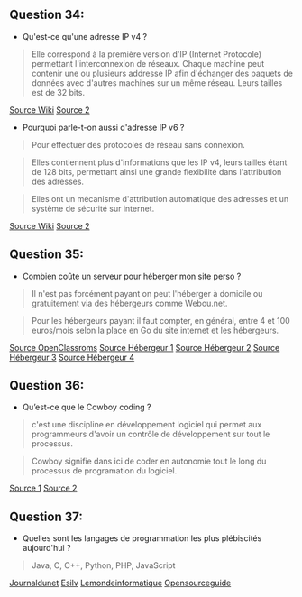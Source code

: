 ## Question 34:

- Qu'est-ce qu'une adresse IP v4 ?

> Elle correspond à la première version d'IP (Internet Protocole) permettant l'interconnexion de réseaux. Chaque machine peut contenir une ou plusieurs addresse IP afin d'échanger des paquets de données avec d'autres machines sur un même réseau.
Leurs tailles est de 32 bits.

[Source Wiki](https://fr.wikipedia.org/wiki/IPv4)
[Source 2](https://www.ciscomadesimple.be/2014/11/08/protocole-ipv4-les-bases/)

   - Pourquoi parle-t-on aussi d'adresse IP v6 ?

> Pour effectuer des protocoles de réseau sans connexion.

> Elles contiennent plus d'informations que les IP v4, leurs tailles étant de 128 bits, permettant ainsi une grande flexibilité dans l'attribution des adresses.

> Elles ont un mécanisme d'attribution automatique des adresses et un système de sécurité sur internet.

[Source Wiki](https://fr.wikipedia.org/wiki/IPv6)
[Source 2](http://ipv6pourtous.free.fr/faq/)


## Question 35:

- Combien coûte un serveur pour héberger mon site perso ?

> Il n'est pas forcément payant on peut l'héberger à domicile ou gratuitement via des hébergeurs comme Webou.net.

> Pour les hébergeurs payant il faut compter, en général, entre 4 et 100 euros/mois selon la place en Go du site internet et les hébergeurs.

[Source OpenClassroms](https://openclassrooms.com/forum/sujet/heberger-votre-site-web-gratuitement-64210)
[Source Hébergeur 1](http://www.webou.net/)
[Source Hébergeur 2](https://www.000webhost.com/)
[Source Hébergeur 3](https://www.alwaysdata.com/en/)
[Source Hébergeur 4](http://www.arsys.fr/hebergement/tarifs-web.htm)


## Question 36:

- Qu’est-ce que le Cowboy coding ?

> c'est une discipline en développement logiciel qui permet aux programmeurs d'avoir un contrôle de développement sur tout le processus.

> Cowboy signifie dans ici de coder en autonomie tout le long du processus de programation du logiciel.

[Source 1](http://searchsoftwarequality.techtarget.com/definition/cowboy-coding)
[Source 2](https://en.wikipedia.org/wiki/Cowboy_coding)


## Question 37:

 - Quelles sont les langages de programmation les plus plébiscités aujourd'hui ?

> Java, C, C++, Python, PHP, JavaScript

[Journaldunet](http://www.journaldunet.com/developpeur/questionnaire/fiche/5312/d/f/1/)
[Esilv](http://www.esilv.fr/numerique-le-classement-des-langages-de-programmation-les-plus-populaires/)
[Lemondeinformatique](http://www.lemondeinformatique.fr/actualites/lire-java-perd-la-1e-place-au-top-10-des-langages-de-programmation-48530.html)
[Opensourceguide](http://www.open-source-guide.com/Actualites/Les-langages-de-programmation-les-plus-populaires)





